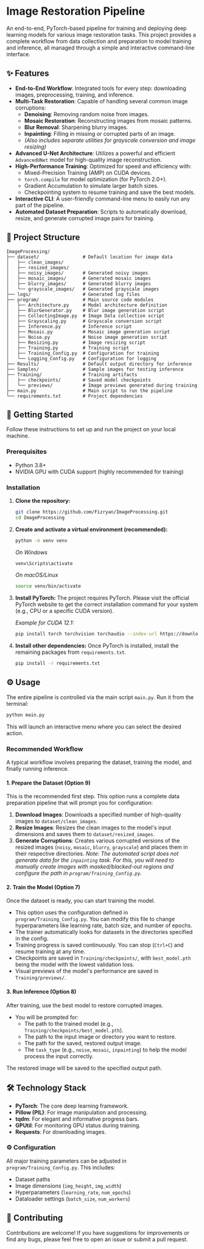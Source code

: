 # Image Restoration Pipeline

An end-to-end, PyTorch-based pipeline for training and deploying deep learning models for various image restoration tasks. This project provides a complete workflow from data collection and preparation to model training and inference, all managed through a simple and interactive command-line interface.

## ✨ Features

-   **End-to-End Workflow**: Integrated tools for every step: downloading images, preprocessing, training, and inference.
-   **Multi-Task Restoration**: Capable of handling several common image corruptions:
    -   **Denoising**: Removing random noise from images.
    -   **Mosaic Restoration**: Reconstructing images from mosaic patterns.
    -   **Blur Removal**: Sharpening blurry images.
    -   **Inpainting**: Filling in missing or corrupted parts of an image.
    -   *(Also includes separate utilities for grayscale conversion and image resizing)*
-   **Advanced U-Net Architecture**: Utilizes a powerful and efficient `AdvancedUNet` model for high-quality image reconstruction.
-   **High-Performance Training**: Optimized for speed and efficiency with:
    -   Mixed-Precision Training (AMP) on CUDA devices.
    -   `torch.compile` for model optimization (for PyTorch 2.0+).
    -   Gradient Accumulation to simulate larger batch sizes.
    -   Checkpointing system to resume training and save the best models.
-   **Interactive CLI**: A user-friendly command-line menu to easily run any part of the pipeline.
-   **Automated Dataset Preparation**: Scripts to automatically download, resize, and generate corrupted image pairs for training.

## 📂 Project Structure

```
ImageProcessing/
├── dataset/                # Default location for image data
│   ├── clean_images/
│   ├── resized_images/
│   ├── noisy_images/       # Generated noisy images
│   ├── mosaic_images/      # Generated mosaic images
│   ├── blurry_images/      # Generated blurry images
│   └── grayscale_images/   # Generated grayscale images
├── logs/                   # Generated log files
├── program/                # Main source code modules
│   ├── Architecture.py     # Model architecture definition
│   ├── BlurGenerator.py    # Blur image generation script
│   ├── CollectingImage.py  # Image Data collection script
│   ├── Grayscaling.py      # Grayscale conversion script
│   ├── Inference.py        # Inference script
│   ├── Mosaic.py           # Mosaic image generation script
│   ├── Noise.py            # Noise image generation script
│   ├── Resizing.py         # Image resizing script
│   ├── Training.py         # Training script
│   ├── Training_Config.py  # Configuration for training
│   └── Logging_Config.py   # Configuration for logging
├── Results/                # Default output directory for inference
├── Samples/                # Sample images for testing inference
├── Training/               # Training artifacts
│   ├── checkpoints/        # Saved model checkpoints
│   └── previews/           # Image previews generated during training
├── main.py                 # Main script to run the pipeline
└── requirements.txt        # Project dependencies
```

## 🚀 Getting Started

Follow these instructions to set up and run the project on your local machine.

### Prerequisites

-   Python 3.8+
-   NVIDIA GPU with CUDA support (highly recommended for training)

### Installation

1.  **Clone the repository:**
    ```bash
    git clone https://github.com/Fizryan/ImageProcessing.git
    cd ImageProcessing
    ```

2.  **Create and activate a virtual environment (recommended):**
    ```bash
    python -m venv venv
    ```
    *On Windows*
    ```bash
    venv\Scripts\activate
    ```
    *On macOS/Linux*
    ```bash
    source venv/bin/activate
    ```

3.  **Install PyTorch:**
    The project requires PyTorch. Please visit the official PyTorch website to get the correct installation command for your system (e.g., CPU or a specific CUDA version).

    *Example for CUDA 12.1:*
    ```bash
    pip install torch torchvision torchaudio --index-url https://download.pytorch.org/whl/cu121
    ```

4.  **Install other dependencies:**
    Once PyTorch is installed, install the remaining packages from `requirements.txt`.
    ```bash
    pip install -r requirements.txt
    ```

## ⚙️ Usage

The entire pipeline is controlled via the main script `main.py`. Run it from the terminal:

```bash
python main.py
```

This will launch an interactive menu where you can select the desired action.

### Recommended Workflow

A typical workflow involves preparing the dataset, training the model, and finally running inference.

#### 1. Prepare the Dataset (Option 9)

This is the recommended first step. This option runs a complete data preparation pipeline that will prompt you for configuration:
1.  **Download Images**: Downloads a specified number of high-quality images to `dataset/clean_images`.
2.  **Resize Images**: Resizes the clean images to the model's input dimensions and saves them to `dataset/resized_images`.
3.  **Generate Corruptions**: Creates various corrupted versions of the resized images (`noisy`, `mosaic`, `blurry`, `grayscale`) and places them in their respective directories.
*Note: The automated script does not generate data for the `inpainting` task. For this, you will need to manually create images with masked/blacked-out regions and configure the path in `program/Training_Config.py`.*

#### 2. Train the Model (Option 7)

Once the dataset is ready, you can start training the model.
-   This option uses the configuration defined in `program/Training_Config.py`. You can modify this file to change hyperparameters like learning rate, batch size, and number of epochs.
-   The trainer automatically looks for datasets in the directories specified in the config.
-   Training progress is saved continuously. You can stop (`Ctrl+C`) and resume training at any time.
-   Checkpoints are saved in `Training/checkpoints/`, with `best_model.pth` being the model with the lowest validation loss.
-   Visual previews of the model's performance are saved in `Training/previews/`.

#### 3. Run Inference (Option 8)

After training, use the best model to restore corrupted images.
-   You will be prompted for:
    -   The path to the trained model (e.g., `Training/checkpoints/best_model.pth`).
    -   The path to the input image or directory you want to restore.
    -   The path for the saved, restored output image.
    -   The `task_type` (e.g., `noise`, `mosaic`, `inpainting`) to help the model process the input correctly.

The restored image will be saved to the specified output path.

## 🛠️ Technology Stack

-   **PyTorch**: The core deep learning framework.
-   **Pillow (PIL)**: For image manipulation and processing.
-   **tqdm**: For elegant and informative progress bars.
-   **GPUtil**: For monitoring GPU status during training.
-   **Requests**: For downloading images.

### ⚙️ Configuration

All major training parameters can be adjusted in `program/Training_Config.py`. This includes:
-   Dataset paths
-   Image dimensions (`img_height`, `img_width`)
-   Hyperparameters (`learning_rate`, `num_epochs`)
-   Dataloader settings (`batch_size`, `num_workers`)

## 🤝 Contributing

Contributions are welcome! If you have suggestions for improvements or find any bugs, please feel free to open an issue or submit a pull request.